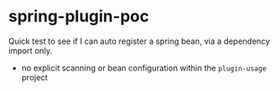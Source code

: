# spring-plugin-poc
Quick test to see if I can auto register a spring bean, via a dependency import only.

- no explicit scanning or bean configuration within the `plugin-usage` project
